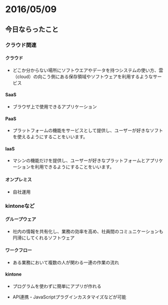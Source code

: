 # 2016/05/09

## 今日ならったこと

### クラウド関連

#### クラウド

* どこか分からない場所にソフトウエアやデータを持つシステムの使い方、雲（cloud）の向こう側にある保存領域やソフトウェアを利用するようなサービス

#### SaaS

* ブラウザ上で使用できるアプリケーション

#### PaaS

* プラットフォームの機能をサービスとして提供し、ユーザーが好きなソフトを使えるようにすることをいいます。

#### IaaS

* マシンの機能だけを提供し、ユーザーが好きなプラットフォームとアプリケーションを利用できるようにすることをいいます。

#### オンプレミス

* 自社運用

### kintoneなど

#### グループウェア

* 社内の情報を共有化し、業務の効率を高め、社員間のコミュニケーションも円滑にしてくれるソフトウェア

#### ワークフロー

* ある業務において複数の人が関わる一連の作業の流れ 

#### kintone

* プログラムを使わずに簡単にアプリが作れる

* API連携・JavaScriptプラグインカスタマイズなどが可能
